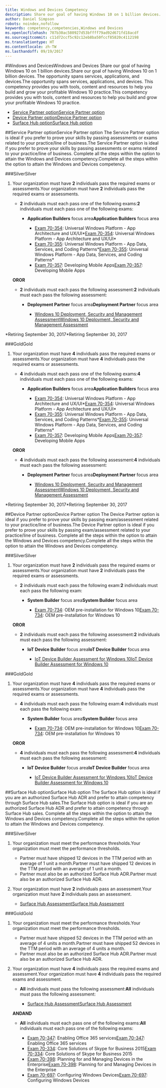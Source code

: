 ```yaml
---
title: Windows and Devices Competency
description: Share our goal of having Windows 10 on 1 billion devices. The opportunity spans services, applications, and devices. This competency provides you with tools, content and resources to help you build and grow your profitable Windows 10 practice.
author: Daniel Simpson
robots: noindex,nofollow
keywords: competency,competencies,Windows and Devices
ms.openlocfilehash: 707b30ac580927d53bffff79ad92d671fd18acdf
ms.sourcegitcommit: c11d72ccf5c92c12eb8ba50fccf85820c4112198
ms.translationtype: HT
ms.contentlocale: zh-TW
ms.lasthandoff: 09/19/2017
---
```

#<a name="windows-and-devices"></a><span data-ttu-id="56e8e-106">Windows and Devices</span><span class="sxs-lookup"><span data-stu-id="56e8e-106">Windows and Devices</span></span> 
<span data-ttu-id="56e8e-107">Share our goal of having Windows 10 on 1 billion devices.</span><span class="sxs-lookup"><span data-stu-id="56e8e-107">Share our goal of having Windows 10 on 1 billion devices.</span></span> <span data-ttu-id="56e8e-108">The opportunity spans services, applications, and devices.</span><span class="sxs-lookup"><span data-stu-id="56e8e-108">The opportunity spans services, applications, and devices.</span></span> <span data-ttu-id="56e8e-109">This competency provides you with tools, content and resources to help you build and grow your profitable Windows 10 practice.</span><span class="sxs-lookup"><span data-stu-id="56e8e-109">This competency provides you with tools, content and resources to help you build and grow your profitable Windows 10 practice.</span></span>

- [<span data-ttu-id="56e8e-110">Service Partner option</span><span class="sxs-lookup"><span data-stu-id="56e8e-110">Service Partner option</span></span>](#service-partner-option)
- [<span data-ttu-id="56e8e-111">Device Partner option</span><span class="sxs-lookup"><span data-stu-id="56e8e-111">Device Partner option</span></span>](#device-partner-option)
- [<span data-ttu-id="56e8e-112">Surface Hub option</span><span class="sxs-lookup"><span data-stu-id="56e8e-112">Surface Hub option</span></span>](#surface-hub-option)

##<a name="service-partner-option"></a><span data-ttu-id="56e8e-113">Service Partner option</span><span class="sxs-lookup"><span data-stu-id="56e8e-113">Service Partner option</span></span>
<span data-ttu-id="56e8e-114">The Service Partner option is ideal if you prefer to prove your skills by passing assessments or exams related to your practice/line of business.</span><span class="sxs-lookup"><span data-stu-id="56e8e-114">The Service Partner option is ideal if you prefer to prove your skills by passing assessments or exams related to your practice/line of business.</span></span> <span data-ttu-id="56e8e-115">Complete all the steps within the option to attain the Windows and Devices competency.</span><span class="sxs-lookup"><span data-stu-id="56e8e-115">Complete all the steps within the option to attain the Windows and Devices competency.</span></span>

###<a name="silver"></a><span data-ttu-id="56e8e-116">Silver</span><span class="sxs-lookup"><span data-stu-id="56e8e-116">Silver</span></span>
1. <span data-ttu-id="56e8e-117">Your organization must have **2** individuals pass the required exams or assessments.</span><span class="sxs-lookup"><span data-stu-id="56e8e-117">Your organization must have **2** individuals pass the required exams or assessments.</span></span>

    - <span data-ttu-id="56e8e-118">**2** individuals must each pass one of the following exams:</span><span class="sxs-lookup"><span data-stu-id="56e8e-118">**2** individuals must each pass one of the following exams:</span></span>

        - <span data-ttu-id="56e8e-119">**Application Builders** focus area</span><span class="sxs-lookup"><span data-stu-id="56e8e-119">**Application Builders** focus area</span></span>

            - <span data-ttu-id="56e8e-120">[Exam 70-354](https://www.microsoft.com/en-us/learning/exam-70-354.aspx): Universal Windows Platform - App Architecture and UX/UI*</span><span class="sxs-lookup"><span data-stu-id="56e8e-120">[Exam 70-354](https://www.microsoft.com/en-us/learning/exam-70-354.aspx): Universal Windows Platform - App Architecture and UX/UI*</span></span>
            - <span data-ttu-id="56e8e-121">[Exam 70-355](https://www.microsoft.com/en-us/learning/exam-70-355.aspx): Universal Windows Platform - App Data, Services, and Coding Patterns*</span><span class="sxs-lookup"><span data-stu-id="56e8e-121">[Exam 70-355](https://www.microsoft.com/en-us/learning/exam-70-355.aspx): Universal Windows Platform - App Data, Services, and Coding Patterns*</span></span>
            - <span data-ttu-id="56e8e-122">[Exam 70-357](https://www.microsoft.com/en-us/learning/exam-70-357.aspx): Developing Mobile Apps</span><span class="sxs-lookup"><span data-stu-id="56e8e-122">[Exam 70-357](https://www.microsoft.com/en-us/learning/exam-70-357.aspx): Developing Mobile Apps</span></span>

    **<span data-ttu-id="56e8e-123">OR</span><span class="sxs-lookup"><span data-stu-id="56e8e-123">OR</span></span>**

    - <span data-ttu-id="56e8e-124">**2** individuals must each pass the following assessment:</span><span class="sxs-lookup"><span data-stu-id="56e8e-124">**2** individuals must each pass the following assessment:</span></span>

        - <span data-ttu-id="56e8e-125">**Deployment Partner** focus area</span><span class="sxs-lookup"><span data-stu-id="56e8e-125">**Deployment Partner** focus area</span></span>

            - [<span data-ttu-id="56e8e-126">Windows 10 Deployment, Security and Management Assessment</span><span class="sxs-lookup"><span data-stu-id="56e8e-126">Windows 10 Deployment, Security and Management Assessment</span></span>](https://partneruniversity.microsoft.com/?whr=uri:MicrosoftAccount&courseId=16022&scoId=eGcisv8BC_3806265419)

<span data-ttu-id="56e8e-127">*Retiring September 30, 2017</span><span class="sxs-lookup"><span data-stu-id="56e8e-127">*Retiring September 30, 2017</span></span>

###<a name="gold"></a><span data-ttu-id="56e8e-128">Gold</span><span class="sxs-lookup"><span data-stu-id="56e8e-128">Gold</span></span>
1. <span data-ttu-id="56e8e-129">Your organization must have **4** individuals pass the required exams or assessments.</span><span class="sxs-lookup"><span data-stu-id="56e8e-129">Your organization must have **4** individuals pass the required exams or assessments.</span></span>
    - <span data-ttu-id="56e8e-130">**4** individuals must each pass one of the following exams:</span><span class="sxs-lookup"><span data-stu-id="56e8e-130">**4** individuals must each pass one of the following exams:</span></span>
        - <span data-ttu-id="56e8e-131">**Application Builders** focus area</span><span class="sxs-lookup"><span data-stu-id="56e8e-131">**Application Builders** focus area</span></span>

            - <span data-ttu-id="56e8e-132">[Exam 70-354](https://www.microsoft.com/en-us/learning/exam-70-354.aspx): Universal Windows Platform - App Architecture and UX/UI*</span><span class="sxs-lookup"><span data-stu-id="56e8e-132">[Exam 70-354](https://www.microsoft.com/en-us/learning/exam-70-354.aspx): Universal Windows Platform - App Architecture and UX/UI*</span></span>
            - <span data-ttu-id="56e8e-133">[Exam 70-355](https://www.microsoft.com/en-us/learning/exam-70-355.aspx): Universal Windows Platform - App Data, Services, and Coding Patterns*</span><span class="sxs-lookup"><span data-stu-id="56e8e-133">[Exam 70-355](https://www.microsoft.com/en-us/learning/exam-70-355.aspx): Universal Windows Platform - App Data, Services, and Coding Patterns*</span></span>
            - <span data-ttu-id="56e8e-134">[Exam 70-357](https://www.microsoft.com/en-us/learning/exam-70-357.aspx): Developing Mobile Apps</span><span class="sxs-lookup"><span data-stu-id="56e8e-134">[Exam 70-357](https://www.microsoft.com/en-us/learning/exam-70-357.aspx): Developing Mobile Apps</span></span>

    **<span data-ttu-id="56e8e-135">OR</span><span class="sxs-lookup"><span data-stu-id="56e8e-135">OR</span></span>**

    - <span data-ttu-id="56e8e-136">**4** individuals must each pass the following assessment:</span><span class="sxs-lookup"><span data-stu-id="56e8e-136">**4** individuals must each pass the following assessment:</span></span>

        - <span data-ttu-id="56e8e-137">**Deployment Partner** focus area</span><span class="sxs-lookup"><span data-stu-id="56e8e-137">**Deployment Partner** focus area</span></span>

            - [<span data-ttu-id="56e8e-138">Windows 10 Deployment, Security and Management Assessment</span><span class="sxs-lookup"><span data-stu-id="56e8e-138">Windows 10 Deployment, Security and Management Assessment</span></span>](https://partneruniversity.microsoft.com/?whr=uri:MicrosoftAccount&courseId=16022&scoId=eGcisv8BC_3806265419)

<span data-ttu-id="56e8e-139">*Retiring September 30, 2017</span><span class="sxs-lookup"><span data-stu-id="56e8e-139">*Retiring September 30, 2017</span></span>

##<a name="device-partner-option"></a><span data-ttu-id="56e8e-140">Device Partner option</span><span class="sxs-lookup"><span data-stu-id="56e8e-140">Device Partner option</span></span>
<span data-ttu-id="56e8e-141">The Device Partner option is ideal if you prefer to prove your skills by passing exam/assessment related to your practice/line of business.</span><span class="sxs-lookup"><span data-stu-id="56e8e-141">The Device Partner option is ideal if you prefer to prove your skills by passing exam/assessment related to your practice/line of business.</span></span> <span data-ttu-id="56e8e-142">Complete all the steps within the option to attain the Windows and Devices competency.</span><span class="sxs-lookup"><span data-stu-id="56e8e-142">Complete all the steps within the option to attain the Windows and Devices competency.</span></span>

###<a name="silver"></a><span data-ttu-id="56e8e-143">Silver</span><span class="sxs-lookup"><span data-stu-id="56e8e-143">Silver</span></span>
1. <span data-ttu-id="56e8e-144">Your organization must have **2** individuals pass the required exams or assessments.</span><span class="sxs-lookup"><span data-stu-id="56e8e-144">Your organization must have **2** individuals pass the required exams or assessments.</span></span>

    - <span data-ttu-id="56e8e-145">**2** individuals must each pass the following exam:</span><span class="sxs-lookup"><span data-stu-id="56e8e-145">**2** individuals must each pass the following exam:</span></span>

        - <span data-ttu-id="56e8e-146">**System Builder** focus area</span><span class="sxs-lookup"><span data-stu-id="56e8e-146">**System Builder** focus area</span></span>

            - <span data-ttu-id="56e8e-147">[Exam 70-734](https://www.microsoft.com/en-us/learning/exam-70-734.aspx): OEM pre-installation for Windows 10</span><span class="sxs-lookup"><span data-stu-id="56e8e-147">[Exam 70-734](https://www.microsoft.com/en-us/learning/exam-70-734.aspx): OEM pre-installation for Windows 10</span></span>

    **<span data-ttu-id="56e8e-148">OR</span><span class="sxs-lookup"><span data-stu-id="56e8e-148">OR</span></span>**

    - <span data-ttu-id="56e8e-149">**2** individuals must each pass the following assessment:</span><span class="sxs-lookup"><span data-stu-id="56e8e-149">**2** individuals must each pass the following assessment:</span></span>

        - <span data-ttu-id="56e8e-150">**IoT Device Builder** focus area</span><span class="sxs-lookup"><span data-stu-id="56e8e-150">**IoT Device Builder** focus area</span></span>

            - [<span data-ttu-id="56e8e-151">IoT Device Builder Assessment for Windows 10</span><span class="sxs-lookup"><span data-stu-id="56e8e-151">IoT Device Builder Assessment for Windows 10</span></span>](https://partneruniversity.microsoft.com/?whr=uri:MicrosoftAccount&courseId=15887&scoId=mwJPK2B8B_9004778676)

###<a name="gold"></a><span data-ttu-id="56e8e-152">Gold</span><span class="sxs-lookup"><span data-stu-id="56e8e-152">Gold</span></span>
1. <span data-ttu-id="56e8e-153">Your organization must have **4** individuals pass the required exams or assessments.</span><span class="sxs-lookup"><span data-stu-id="56e8e-153">Your organization must have **4** individuals pass the required exams or assessments.</span></span>

    - <span data-ttu-id="56e8e-154">**4** individuals must each pass the following exam:</span><span class="sxs-lookup"><span data-stu-id="56e8e-154">**4** individuals must each pass the following exam:</span></span>

        - <span data-ttu-id="56e8e-155">**System Builder** focus area</span><span class="sxs-lookup"><span data-stu-id="56e8e-155">**System Builder** focus area</span></span>

            - <span data-ttu-id="56e8e-156">[Exam 70-734](https://www.microsoft.com/en-us/learning/exam-70-734.aspx): OEM pre-installation for Windows 10</span><span class="sxs-lookup"><span data-stu-id="56e8e-156">[Exam 70-734](https://www.microsoft.com/en-us/learning/exam-70-734.aspx): OEM pre-installation for Windows 10</span></span>

    **<span data-ttu-id="56e8e-157">OR</span><span class="sxs-lookup"><span data-stu-id="56e8e-157">OR</span></span>**

    - <span data-ttu-id="56e8e-158">**4** individuals must each pass the following assessment:</span><span class="sxs-lookup"><span data-stu-id="56e8e-158">**4** individuals must each pass the following assessment:</span></span>

        - <span data-ttu-id="56e8e-159">**IoT Device Builder** focus area</span><span class="sxs-lookup"><span data-stu-id="56e8e-159">**IoT Device Builder** focus area</span></span>
        
            - [<span data-ttu-id="56e8e-160">IoT Device Builder Assessment for Windows 10</span><span class="sxs-lookup"><span data-stu-id="56e8e-160">IoT Device Builder Assessment for Windows 10</span></span>](https://partneruniversity.microsoft.com/?whr=uri:MicrosoftAccount&courseId=15887&scoId=mwJPK2B8B_9004778676)

##<a name="surface-hub-option"></a><span data-ttu-id="56e8e-161">Surface Hub option</span><span class="sxs-lookup"><span data-stu-id="56e8e-161">Surface Hub option</span></span>
<span data-ttu-id="56e8e-162">The Surface Hub option is ideal if you are an authorized Surface Hub ADR and prefer to attain competency through Surface Hub sales.</span><span class="sxs-lookup"><span data-stu-id="56e8e-162">The Surface Hub option is ideal if you are an authorized Surface Hub ADR and prefer to attain competency through Surface Hub sales.</span></span> <span data-ttu-id="56e8e-163">Complete all the steps within the option to attain the Windows and Devices competency.</span><span class="sxs-lookup"><span data-stu-id="56e8e-163">Complete all the steps within the option to attain the Windows and Devices competency.</span></span>

###<a name="silver"></a><span data-ttu-id="56e8e-164">Silver</span><span class="sxs-lookup"><span data-stu-id="56e8e-164">Silver</span></span>
1. <span data-ttu-id="56e8e-165">Your organization must meet the performance thresholds.</span><span class="sxs-lookup"><span data-stu-id="56e8e-165">Your organization must meet the performance thresholds.</span></span>

    - <span data-ttu-id="56e8e-166">Partner must have shipped 12 devices in the TTM period with an average of 1 unit a month.</span><span class="sxs-lookup"><span data-stu-id="56e8e-166">Partner must have shipped 12 devices in the TTM period with an average of 1 unit a month.</span></span>
    - <span data-ttu-id="56e8e-167">Partner must also be an authorized Surface Hub ADR.</span><span class="sxs-lookup"><span data-stu-id="56e8e-167">Partner must also be an authorized Surface Hub ADR.</span></span>

2. <span data-ttu-id="56e8e-168">Your organization must have **2** individuals pass an assessment.</span><span class="sxs-lookup"><span data-stu-id="56e8e-168">Your organization must have **2** individuals pass an assessment.</span></span>

    - [<span data-ttu-id="56e8e-169">Surface Hub Assessment</span><span class="sxs-lookup"><span data-stu-id="56e8e-169">Surface Hub Assessment</span></span>](https://PartnerUniversity.microsoft.com?whr=uri:MicrosoftAccount&courseId=16722&scoId=jcNMRQouC_5906265419)


###<a name="gold"></a><span data-ttu-id="56e8e-170">Gold</span><span class="sxs-lookup"><span data-stu-id="56e8e-170">Gold</span></span>
1. <span data-ttu-id="56e8e-171">Your organization must meet the performance thresholds.</span><span class="sxs-lookup"><span data-stu-id="56e8e-171">Your organization must meet the performance thresholds.</span></span>

    - <span data-ttu-id="56e8e-172">Partner must have shipped 52 devices in the TTM period with an average of 4 units a month.</span><span class="sxs-lookup"><span data-stu-id="56e8e-172">Partner must have shipped 52 devices in the TTM period with an average of 4 units a month.</span></span>
    - <span data-ttu-id="56e8e-173">Partner must also be an authorized Surface Hub ADR.</span><span class="sxs-lookup"><span data-stu-id="56e8e-173">Partner must also be an authorized Surface Hub ADR.</span></span>

2. <span data-ttu-id="56e8e-174">Your organization must have **4** individuals pass the required exams and assessment.</span><span class="sxs-lookup"><span data-stu-id="56e8e-174">Your organization must have **4** individuals pass the required exams and assessment.</span></span>

    - <span data-ttu-id="56e8e-175">**All** individuals must pass the following assessment:</span><span class="sxs-lookup"><span data-stu-id="56e8e-175">**All** individuals must pass the following assessment:</span></span>
    
        - [<span data-ttu-id="56e8e-176">Surface Hub Assessment</span><span class="sxs-lookup"><span data-stu-id="56e8e-176">Surface Hub Assessment</span></span>](https://PartnerUniversity.microsoft.com?whr=uri:MicrosoftAccount&courseId=16722&scoId=jcNMRQouC_5906265419)
    
    **<span data-ttu-id="56e8e-177">AND</span><span class="sxs-lookup"><span data-stu-id="56e8e-177">AND</span></span>**

    - <span data-ttu-id="56e8e-178">**All** individuals must each pass one of the following exams:</span><span class="sxs-lookup"><span data-stu-id="56e8e-178">**All** individuals must each pass one of the following exams:</span></span>

        - <span data-ttu-id="56e8e-179">[Exam 70-347](https://www.microsoft.com/en-us/learning/exam-70-347.aspx): Enabling Office 365 services</span><span class="sxs-lookup"><span data-stu-id="56e8e-179">[Exam 70-347](https://www.microsoft.com/en-us/learning/exam-70-347.aspx): Enabling Office 365 services</span></span>
        - <span data-ttu-id="56e8e-180">[Exam 70-334](https://www.microsoft.com/en-us/learning/exam-70-334.aspx): Core Solutions of Skype for Business 2015</span><span class="sxs-lookup"><span data-stu-id="56e8e-180">[Exam 70-334](https://www.microsoft.com/en-us/learning/exam-70-334.aspx): Core Solutions of Skype for Business 2015</span></span> 
        - <span data-ttu-id="56e8e-181">[Exam 70-398](https://www.microsoft.com/en-us/learning/exam-70-398.aspx): Planning for and Managing Devices in the Enterprise</span><span class="sxs-lookup"><span data-stu-id="56e8e-181">[Exam 70-398](https://www.microsoft.com/en-us/learning/exam-70-398.aspx): Planning for and Managing Devices in the Enterprise</span></span>
        - <span data-ttu-id="56e8e-182">[Exam 70-697](https://www.microsoft.com/en-us/learning/exam-70-697.aspx): Configuring Windows Devices</span><span class="sxs-lookup"><span data-stu-id="56e8e-182">[Exam 70-697](https://www.microsoft.com/en-us/learning/exam-70-697.aspx): Configuring Windows Devices</span></span> 



      



 


